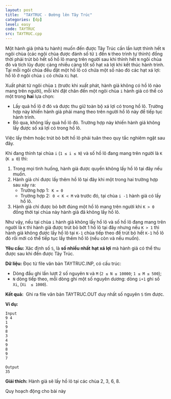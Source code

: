 ```yaml
---
layout: post
title:  "TAYTRUC - Đường lên Tây Trúc"
categories: [dp]
level: easy
code: TAYTRUC
src: TAYTRUC.cpp
---
```




Một hành giả (nhà tu hành) muốn đến được Tây Trúc cần lần lượt thỉnh hết `N` ngôi chùa (các ngôi chùa được đánh số từ `1` đến `N` theo trình tự thỉnh) đồng thời phải trút bỏ hết số hồ lô mang trên người sau khi thỉnh hết `N` ngôi chùa đó và tích lũy được càng nhiều càng tốt số hạt xá lợi khi kết thúc hành trình. Tại mỗi ngôi chùa đều đặt một hồ lô có chứa một số nào đó các hạt xá lợi: hồ lô ở ngôi chùa `i` có chứa `Xi` hạt. 

Xuất phát từ ngôi chùa `1` (trước khi xuất phát, hành giả không có hồ lô nào mang trên người), mỗi khi đặt chân đến một ngôi chùa `i` hành giả có thể có một trong **hai** lựa chọn: 

+ Lấy quả hồ lô ở đó và được thu giữ toàn bộ xá lợi có trong hồ lô. Trường hợp này khiến hành giả phải mang theo trên người hồ lô này để tiếp tục hành trình. 
+ Bỏ qua, không lấy quả hồ lô đó. Trường hợp này khiến hành giả không lấy được số xá lợi có trong hồ lô. 

Việc lấy thêm hoặc trút bỏ bớt hồ lô phải tuân theo quy tắc nghiêm ngặt sau đây. 

Khi đang thỉnh tại chùa `i` (`1 ≤ i ≤ N`) và số hồ lô đang mang trên người là `K` (`K ≥ 0`) thì: 

1. Trong mọi tình huống, hành giả được quyền không lấy hồ lô tại đây nếu muốn. 
2. Hành giả chỉ được lấy thêm hồ lô tại đây khi một trong hai trường hợp sau xảy ra: 
   + Trường hợp 1:  `K = 0`
   + Trường hợp 2:  `0 < K < M` và trước đó, tại chùa `i -1` hành giả có lấy hồ lô. 
3. Hành giả chỉ được bỏ bớt đúng một hồ lô mang trên người khi `K > 0` đồng thời tại chùa này hành giả đã không lấy hồ lô. 

Như vậy, nếu tại chùa `i` hành giả không lấy hồ lô và số hồ lô đang mang trên người là `K` thì hành giả được trút bỏ bớt 1 hồ lô tại đây nhưng nếu `K > 1` thì hành giả không được lấy hồ lô tại `K-1` chùa tiếp theo để trút bỏ hết `K-1` hồ lô đó rồi mới có thể tiếp tục lấy thêm hồ lô (nếu còn và nếu muốn).

**Yêu cầu:** Xác định số `S`, là **số nhiều nhất** **hạt xá lợi** mà hành giả có thể thu được sau khi đến được Tây Trúc. 

**Dữ liệu:** Đọc từ file văn bản TAYTRUC.INP, có cấu trúc: 

+ Dòng đầu ghi lần lượt 2 số nguyên `N` và `M` (`2 ≤ N ≤ 10000`; `1 ≤ M ≤ 500`); 
+ `N` dòng tiếp theo, mỗi dòng ghi một số nguyên dương: dòng `i+1` ghi số `Xi`, (`Xi  ≤ 1000`). 

**Kết quả:**  Ghi ra file văn bản TAYTRUC.OUT duy nhất số nguyên `S` tìm được. 

**Ví dụ:**

```
Input
9 4 
1 
9 
8 
3 
4 
9 
8 
9 
7 

Output
35 
```

**Giải thích:** Hành giả sẽ lấy hồ lô tại các chùa 2, 3, 6, 8. 



<!--more-->



Quy hoạch động cho bài này
